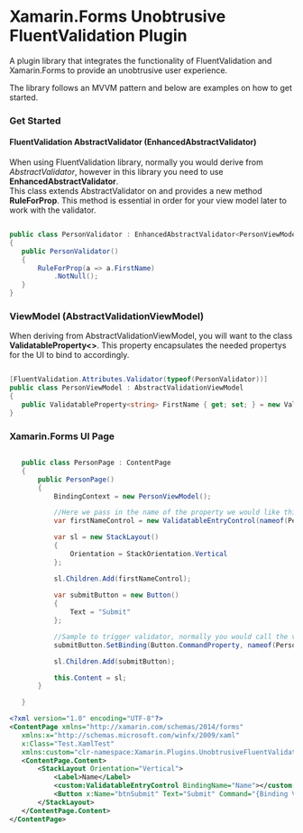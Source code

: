 # Xamarin.Forms Unobtrusive FluentValidation Plugin
A plugin library that integrates the functionality of FluentValidation and Xamarin.Forms to provide an unobtrusive user experience.


The library follows an MVVM pattern and below are examples on how to get started.  
 
 ### Get Started
 
 #### FluentValidation AbstractValidator (EnhancedAbstractValidator)
 
 When using FluentValidation library, normally you would derive from *AbstractValidator<T>*, however in this library you need to use **EnhancedAbstractValidator<T>**.  
 This class extends AbstractValidator<T> on and provides a new method **RuleForProp**.  This method is essential in order for your view model later to work with the validator.
 
 ```csharp
 
 public class PersonValidator : EnhancedAbstractValidator<PersonViewModel>
 {
	public PersonValidator()
	{
		RuleForProp(a => a.FirstName)
			.NotNull();
	} 
 }
 
 ```
 
 ### ViewModel (AbstractValidationViewModel)
 
 When deriving from AbstractValidationViewModel, you will want to the class **ValidatableProperty<>**.  This property encapsulates the needed propertys for the UI to bind to accordingly.
 
 ```csharp
 
 [FluentValidation.Attributes.Validator(typeof(PersonValidator))]
 public class PersonViewModel : AbstractValidationViewModel
 {
	public ValidatableProperty<string> FirstName { get; set; } = new ValidatableProperty<string>();
 }
 
 ```
 
 ### Xamarin.Forms UI Page
 
 ```csharp
 
	public class PersonPage : ContentPage
    {
        public PersonPage()
        {
            BindingContext = new PersonViewModel();

			//Here we pass in the name of the property we would like this control to bind to. 
            var firstNameControl = new ValidatableEntryControl(nameof(PersonViewModel.FirstName));

            var sl = new StackLayout()
            {
                Orientation = StackOrientation.Vertical
            };

            sl.Children.Add(firstNameControl);
			
            var submitButton = new Button()
			{
				Text = "Submit"
			};

			//Sample to trigger validator, normally you would call the validator from within your view model.
            submitButton.SetBinding(Button.CommandProperty, nameof(PersonViewModel.ValidateCommand));

            sl.Children.Add(submitButton);

            this.Content = sl;
        }

    }
 
 ```
 
 ```xml
<?xml version="1.0" encoding="UTF-8"?>
<ContentPage xmlns="http://xamarin.com/schemas/2014/forms" 
    xmlns:x="http://schemas.microsoft.com/winfx/2009/xaml" 
    x:Class="Test.XamlTest"
    xmlns:custom="clr-namespace:Xamarin.Plugins.UnobtrusiveFluentValidation;assembly=Xamarin.Plugins.FluentValidation">
	<ContentPage.Content>
        <StackLayout Orientation="Vertical">
            <Label>Name</Label>
            <custom:ValidatableEntryControl BindingName="Name"></custom:ValidatableEntryControl>
            <Button x:Name="btnSubmit" Text="Submit" Command="{Binding ValidateCommand}"></Button>
        </StackLayout>
	</ContentPage.Content>
</ContentPage>	

 ```
